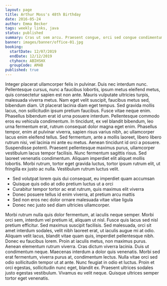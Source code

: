```yaml
---
layout: page
title: Arthur Moss's 48th Birthday
date: 2016-05-24
author: Emma Becker
tags: weekly links, java
status: published
summary: Cras ut sem arcu. Praesent congue, orci sed congue condimentum.
banner: images/banner/office-01.jpg
booking:
  startDate: 12/07/2019
  endDate: 12/12/2019
  ctyhocn: ABIHSHX
  groupCode: AM4B
published: true
---
```

Integer placerat ullamcorper felis in pulvinar. Duis nec interdum nunc. Pellentesque cursus, nunc a faucibus lobortis, ipsum metus eleifend metus, quis consectetur sapien est non ante. Mauris vulputate ultricies turpis, malesuada viverra metus. Nam eget velit suscipit, faucibus metus sed, bibendum diam. Ut placerat lacinia diam eget tempus. Sed gravida mollis lacus, non sollicitudin ipsum pretium faucibus. Fusce vitae neque enim. Phasellus bibendum erat id urna posuere interdum.
Pellentesque commodo eros eu vehicula condimentum. In tincidunt, ex vel blandit bibendum, leo urna fermentum erat, rutrum consequat dolor magna eget enim. Phasellus tempor, enim at pulvinar viverra, sapien risus varius nibh, ac ullamcorper lacus enim eleifend tellus. Sed fermentum, ante a mollis laoreet, libero libero rutrum nisi, vel lacinia mi ante eu metus. Aenean tincidunt id orci a posuere. Suspendisse potenti. Praesent pellentesque maximus purus, ullamcorper vestibulum lacus tempor facilisis. Nunc fermentum sagittis risus. Sed laoreet venenatis condimentum. Aliquam imperdiet elit aliquet mollis lobortis. Morbi rutrum, tortor eget gravida luctus, tortor ipsum rutrum elit, ut fringilla ex justo ac nulla. Vestibulum rutrum luctus velit.

* Sed volutpat lorem quis dui consequat, eu imperdiet quam accumsan
* Quisque quis odio at odio pretium luctus ut a orci
* Curabitur tempor tortor ac erat rutrum, quis maximus elit viverra
* Donec posuere tellus id enim viverra, at pretium arcu mattis
* Sed non eros nec dolor ornare malesuada vitae vitae ligula
* Donec nec justo sed diam ultricies ullamcorper.

Morbi rutrum nulla quis dolor fermentum, at iaculis neque semper. Morbi orci sem, interdum vel pretium id, aliquam ut nisl. Fusce quis lacus sed nisl pretium efficitur. Sed maximus suscipit facilisis. Sed malesuada, orci sit amet interdum sodales, velit nibh laoreet erat, ut iaculis augue mi at odio. Aliquam velit lacus, blandit vitae quam quis, imperdiet pellentesque nibh. Donec eu faucibus lorem. Proin at iaculis metus, non maximus purus. Aenean elementum rutrum viverra.
Cras dictum viverra lacinia. Duis ut condimentum neque. Maecenas interdum a dolor quis venenatis. Morbi sed erat fermentum, viverra purus at, condimentum lectus. Nulla vitae orci sed odio sollicitudin tempor ut at ante. Nunc feugiat in odio et luctus. Proin et orci egestas, sollicitudin nunc eget, blandit ex. Praesent ultrices sodales justo egestas vestibulum. Vivamus eu velit neque. Quisque ultrices semper tortor eget venenatis.
